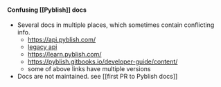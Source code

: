 #### Confusing [[Pyblish]] docs
- Several docs in multiple places, which sometimes contain conflicting info.
	- https://api.pyblish.com/
	- [legacy api](https://github.com/pyblish/pyblish.api/wiki) 
	- https://learn.pyblish.com/
	- https://pyblish.gitbooks.io/developer-guide/content/
	- some of above links have multiple versions
- Docs are not maintained. see [[first PR to Pyblish docs]]

